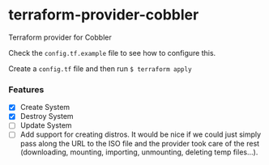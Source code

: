 # terraform-provider-cobbler
Terraform provider for Cobbler

Check the `config.tf.example` file to see how to configure this.

Create a `config.tf` file and then run
`$ terraform apply`


### Features

- [x] Create System
- [x] Destroy System
- [ ] Update System
- [ ] Add support for creating distros. It would be nice if we could just simply pass along the URL to
      the ISO file and the provider took care of the rest (downloading, mounting, importing, unmounting,
      deleting temp files...).
